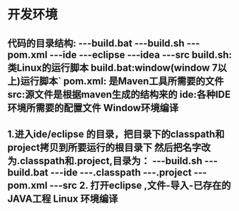 开发环境
====================
代码的目录结构:
    ---build.bat
    ---build.sh
    ---pom.xml
    ---ide
         ---eclipse
         ---idea
    ---src
build.sh:类Linux的运行脚本
build.bat:window(window 7以上)运行脚本`
pom.xml: 是Maven工具所需要的文件
src:源文件是根据maven生成的结构来的
ide:各种IDE环境所需要的配置文件
Window环境编译
-------------------------
1.进入ide/eclipse 的目录，把目录下的classpath和project拷贝到所要运行的根目录下
然后把名字改为.classpath和.project,目录为：
       ---build.sh
       ---build.bat
       ---ide
       ---.classpath
       ---.project
       ---pom.xml
       ---src
2. 打开eclipse ,文件-导入-已存在的JAVA工程
Linux 环境编译
------------------------
